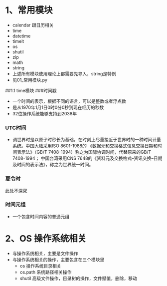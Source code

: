 # 1、常用模块
- calendar  跟日历相关
- time
- datetime
- timeit
- os
- shutil
- zip
- math
- string
- 上述所有模块使用理论上都需要先导入，string是特例
- 见01_常用模块.py

##1.1 time模块
###时间戳
- 一个时间的表示，根据不同的语言，可以是整数或者浮点数
- 是从1970年1月1日0时0分0秒到现在经历的秒数
- 32位操作系统能够支持到2038年 
### UTC时间
- 调世界时是以原子时秒长为基础，在时刻上尽量接近于世界时的一种时间计量系统。中国大陆采用ISO 8601-1988的
《数据元和交换格式信息交换日期和时间表示法》（GB/T 7408-1994）称之为国际协调时间，代替原来的GB/T 7408-1994；
中国台湾采用CNS 7648的《资料元及交换格式–资讯交换–日期及时间的表示法》，称之为世界统一时间。
### 夏令时
此处不深究
### 时间元组
- 一个包含时间内容的普通元组

# 2、OS 操作系统相关
- 与操作系统相关，主要是文件操作
- 与操作系统相关的操作，主要包含在三个模块里
    - os 操作系统目录相关
    - os.path 系统路径相关操作
    - shutil 高级文件操作，目录树的操作，文件赋值，删除，移动
 
